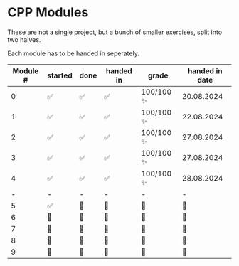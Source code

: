 # CPP Modules

These are not a single project, but a bunch of smaller exercises, split into two halves.

Each module has to be handed in seperately.

| Module # | started | done | handed in | grade | handed in date |
| - | - | - | - | - | - |
| 0 | ✅ | ✅ | ✅ | 100/100 ✨ | 20.08.2024 |
| 1 | ✅ | ✅ | ✅ | 100/100 ✨ | 22.08.2024 |
| 2 | ✅ | ✅ | ✅ | 100/100 ✨ | 27.08.2024 |
| 3 | ✅ | ✅ | ✅ | 100/100 ✨ | 27.08.2024 |
| 4 | ✅ | ✅ | ✅ | 100/100 ✨ | 28.08.2024 |
| - | - | - | - | - | - |
| 5 | ✅ | 🔁 | 🔁 | 🔁 | 🔁 |
| 6 | 🔁 | 🔁 | 🔁 | 🔁 | 🔁 |
| 7 | 🔁 | 🔁 | 🔁 | 🔁 | 🔁 |
| 8 | 🔁 | 🔁 | 🔁 | 🔁 | 🔁 |
| 9 | 🔁 | 🔁 | 🔁 | 🔁 | 🔁 |

